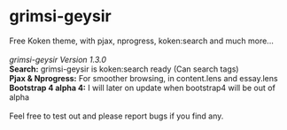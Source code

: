 # grimsi-geysir
Free Koken theme, with pjax, nprogress, koken:search and much more...<br>
<br>
<i>grimsi-geysir Version 1.3.0</i><br>
<strong>Search:</strong> grimsi-geysir is koken:search ready (Can search tags)<br>
<strong>Pjax & Nprogress:</strong> For smoother browsing, in content.lens and essay.lens<br>
<strong>Bootstrap 4 alpha 4:</strong> I will later on update when bootstrap4 will be out of alpha<br>
<br>
Feel free to test out and please report bugs if you find any.
